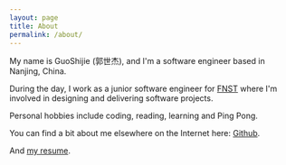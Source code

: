 ```yaml
---
layout: page
title: About
permalink: /about/
---
```


My name is GuoShijie (郭世杰), and I'm a software engineer based in Nanjing, China.

During the day, I work as a junior software engineer for [FNST](https://www.fujitsu.com/cn/microsite/fnst/) where I'm involved in designing and delivering software projects.

Personal hobbies include coding, reading, learning and Ping Pong.

You can find a bit about me elsewhere on the Internet here: [Github](https://github.com/guo-sj).

And [my resume](todo-link).


